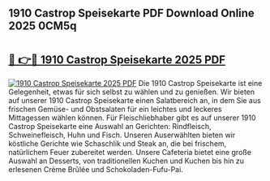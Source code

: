 ## 1910 Castrop Speisekarte PDF Download Online 2025 0CM5q

# <h2><a href="http://gcb6he.nevu.top/?p=1910+Castrop+Speisekarte">🔗 👉🔴 1910 Castrop Speisekarte 2025 PDF</a></h2>

[![1910 Castrop Speisekarte 2025 PDF](https://i.imgur.com/dBaPXMq.png)](http://gcb6he.nevu.top/?p=1910+Castrop+Speisekarte)
Die 1910 Castrop Speisekarte ist eine Gelegenheit, etwas für sich selbst zu wählen und zu genießen. Wir bieten auf unserer 1910 Castrop Speisekarte einen Salatbereich an, in dem Sie aus frischen Gemüse- und Obstsalaten für ein leichtes und leckeres Mittagessen wählen können. Für Fleischliebhaber gibt es auf unserer 1910 Castrop Speisekarte eine Auswahl an Gerichten: Rindfleisch, Schweinefleisch, Huhn und Fisch. Unseren Auserwählten bieten wir köstliche Gerichte wie Schaschlik und Steak an, die bei frischem, natürlichem Feuer zubereitet werden. Unsere Cafeteria bietet eine große Auswahl an Desserts, von traditionellen Kuchen und Kuchen bis hin zu erlesenen Crème Brûlée und Schokoladen-Fufu-Pai.
